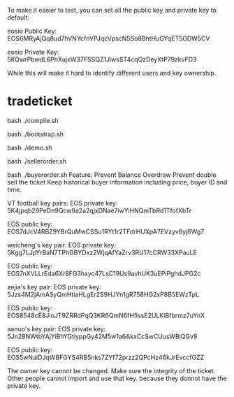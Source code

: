 To make it easier to test, you can set all the public key and private key to default:

eosio Public Key: EOS6MRyAjQq8ud7hVNYcfnVPJqcVpscN5So8BhtHuGYqET5GDW5CV 

eosio Private Key: 5KQwrPbwdL6PhXujxW37FSSQZ1JiwsST4cqQzDeyXtP79zkvFD3

While this will make it hard to identify different users and key ownership.
# tradeticket
bash ./compile.sh

bash ./bootstrap.sh

bash ./demo.sh

bash ./sellerorder.sh

bash ./buyerorder.sh
Feature: 
Prevent Balance Overdraw
Prevent double sell the ticket
Keep historical buyer information including price, buyer ID and time.

VT football key pairs:
EOS private key:
5K4jpqb29PeDn9Qcw9a2a2qjxDNae7iwYiHNQmTbRd1TfofXbTr

EOS public key:
EOS7dJcV4RBZ9YBrQuMwCSSu1RYt1r2TFdrHUXpA7EVzyv6yj6Wg7


weicheng's key pair: 
EOS private key:
5Kgg7LJpYrBaN7TPhGBYDxz2WjqAfYaZrv3RU17cCRW33XPauLE

EOS public key:
EOS7nXVLLrEda6Xr8FG3hxyc47LsC19Us9avhUK3uEPiPghdJPG2c

zejia's key pair:
EOS private key:
5Jzs4M2jAmASyQmHtiaHLgEr2S9HJYn1gR758HG2xP8B5EWzTpL

EOS public key:
EOS8548cE8JioJT9ZRRdPqQ3KR6QmN6fH5ssE2ULKiBfbrmz7uYnX

aanuo's key pair:
EOS private key:
5Jn28NWtbYAjYiBhYGtiyppGy42M5w1a6AkxCcSwCUusWBiQGv9

EOS public key:
EOS5wNaiDJqWBFGYS4RB5nks7ZYf72przz2QPcHz46kJrEvccfGZZ


The owner key cannot be changed. Make sure the integrity of the ticket.
Other people cannot import and use that key. because they donnot have the private key.
